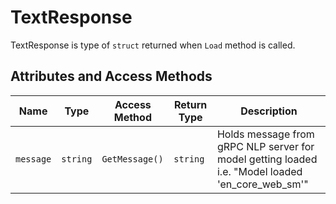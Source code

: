 # TextResponse

TextResponse is type of `struct` returned when `Load` method is called.

## Attributes and Access Methods

| Name | Type | Access Method | Return Type | Description |
| ---- | -----| ------------- | ----------- | ----------- |
| `message` | `string` | `GetMessage()` | `string` | Holds message from gRPC NLP server for model getting loaded i.e. "Model loaded 'en_core_web_sm'" 